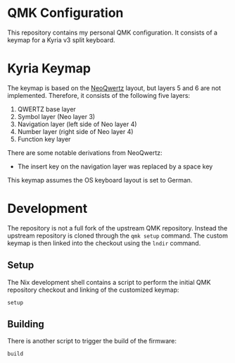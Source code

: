 # QMK Configuration

This repository contains my personal QMK configuration. It consists of a
keymap for a Kyria v3 split keyboard. 

# Kyria Keymap

The keymap is based on the [NeoQwertz](https://www.neo-layout.org/Layouts/neoqwertz/)
layout, but layers 5 and 6 are not implemented. Therefore, it consists of the
following five layers:

1. QWERTZ base layer
2. Symbol layer (Neo layer 3)
3. Navigation layer (left side of Neo layer 4)
4. Number layer (right side of Neo layer 4)
5. Function key layer

There are some notable derivations from NeoQwertz:

* The insert key on the navigation layer was replaced by a space key

This keymap assumes the OS keyboard layout is set to German.

# Development

The repository is not a full fork of the upstream QMK repository. Instead
the upstream repository is cloned through the `qmk setup` command. The
custom keymap is then linked into the checkout using the `lndir` command.

## Setup

The Nix development shell contains a script to perform the initial QMK
repository checkout and linking of the customized keymap:

    setup

## Building

There is another script to trigger the build of the firmware:

    build
